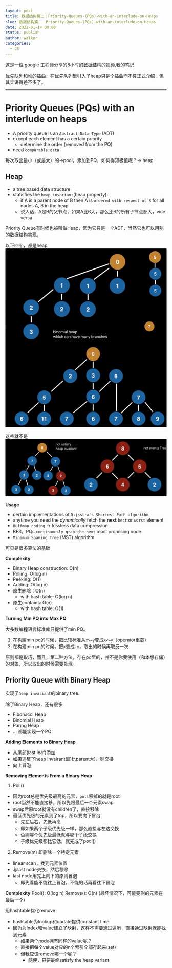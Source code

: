 ```yaml
---
layout: post
title: 数据结构篇二：Priority-Queues-(PQs)-with-an-interlude-on-Heaps
slug: 数据结构篇二：Priority-Queues-(PQs)-with-an-interlude-on-Heaps
date: 2022-01-14 00:00
status: publish
author: walker
categories: 
  - CS
---
```


这是一位 google 工程师分享的8小时的[数据结构](https://www.youtube.com/watch?v=RBSGKlAvoiM)的视频,我的笔记

优先队列和堆的插曲，在优先队列里引入了heap只是个插曲而不算正式介绍，但其实讲得差不多了。

-----

# Priority Queues (PQs) with an interlude on heaps

* A priority queue is an `Abstract Data Type` (ADT)
* except each element has a certain priority
    * determine the order (removed from the PQ)
* need `comparable data`

每次取出最小（或最大）的->pool，添加到PQ，如何得知极值呢？-> heap

## Heap

* a tree based data structure
* statisfies the `heap invariant`(heap property):
    * if A is a parent node of B then A is `ordered with respect ot B` for all nodes A, B in the heap
    * 说人话，A是B的父节点，如果A比B大，那么比B的所有子节点都大，vice versa

Priority Queue有时候也被叫做Heap，因为它只是一个ADT，当然它也可以用别的数据结构实现。

以下四个，都是heap
![](../assets/1859625-0e6d73f458be2317.png)

这些就不是
![](../assets/1859625-94d53d52685873e5.png)

**Usage**

* certain implementations of `Dijkstra's Shortest Path algorithm`
* anytime you need the *dynamically* fetch the **next** `best` or `worst` element
* `Huffman coding` -> lossless data compression
* BFS，PQs `continuously grab the next` most promising node
* `Minimum Spaning Tree` (MST) algorithm

可见是很多算法的基础

**Complexity**

- Binary Heap construction: O(n)
- Polling: O(log n)
- Peeking: O(1)
- Adding: O(log n)
- 原生删除：O(n)
    - with hash table: O(log n)
- 原生contains: O(n)
    - with hash table: O(1)


**Turning Min PQ into Max PQ**

大多数编程语言标准库只提供了min PQ。

1. 在构建min pq的时候，把比较标准从`x>=y`变成`x<=y`（operator重载）
2. 在构建min pq的时候，把x变成`-x`，取出的时候再取反一次 

原则都是取巧，而且，第二种方法，存在pq里的，并不是你要使用（和本想存储）的对象，所以取出的时候需要处理。

## Priority Queue with Binary Heap

实现了`heap invariant`的binary tree.

除了Binary Heap，还有很多
* Fibonacci Heap
* Binomial Heap
* Paring Heap
* ...
都能实现一个PQ

**Adding Elements to Binary Heap**

* 从尾部(last leaf)添加
* 如果违反了heap invairant(即比parent大)，则交换
* 向上冒泡

**Removing Elements From a  Binary Heap**

1. Poll()
* 因为root总是优先级最高的元素，`poll`移掉的就是root
* root当然不能直接移，所以先跟最后一个元素swap
* swap后原root就没有children了，直接移除
* 最低优先级的元素到了top，所以要向下冒泡
    * 先左后右，先低再高
    * 即如果两个子级优先级一样，那么直接与左边交换
    * 否则哪个优先级最低就与哪个子级交换
    * 子级优先级都比它低，就完成了pool()
2. Remove(m) 即删除一个特定元素
* linear scan，找到元素位置
* 与last node交换，然后移除
* last node用先上向下的原则冒泡
    * 即先看能不能往上冒泡，不能的话再看往下冒泡

**Complexity**
Pool(): O(log n)
Remove(): O(n) (最坏情况下，可能要删的元素在最后一个)

用hashtable优化remove

* hashtable为lookup和update提供constant time
* 因为为Index和value建立了映射，这样不需要通过遍历，直接通过映射就能找到元素
    * 如果两个node拥有同样的value呢？
    * 直接把每个value对应的n个索引全部存起来(set)
    * 但我应该remove哪一个呢？
        * 随便，只要最终satisfy the heap variant
